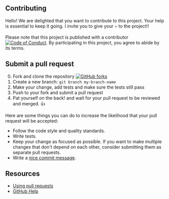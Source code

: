 ## Contributing

Hello! We are delighted that you want to contribute to this project. Your help is essential to keep it going. I invite you to give your `⭐` to the project!!

Please note that this project is published with a contributor [![Code of Conduct](https://img.shields.io/badge/CODE%20OF%20CONDUCT-2.0-blue)](https://github.com/Todointerconectado/js-jquery/blob/main/CODE_OF_CONDUCT.md). By participating in this project, you agree to abide by its terms.

## Submit a pull request

0. Fork and clone the repository [![GitHub forks](https://img.shields.io/github/forks/Todointerconectado/js-jquery?logo=github)](https://github.com/Todointerconectado/js-jquery/fork)
0. Create a new branch: `git branch my-branch-name`
0. Make your change, add tests and make sure the tests still pass
0. Push to your fork and submit a pull request
0. Pat yourself on the back! and wait for your pull request to be reviewed and merged. 👍

Here are some things you can do to increase the likelihood that your pull request will be accepted:

- Follow the code style and quality standards.
- Write tests.
- Keep your change as focused as possible. If you want to make multiple changes that don't depend on each other, consider submitting them as separate pull requests.
- Write a [nice commit message](https://tbaggery.com/2008/04/19/a-note-about-git-commit-messages.html).

## Resources


- [Using pull requests](https://help.github.com/articles/about-pull-requests/)
- [GitHub Help](https://help.github.com)
